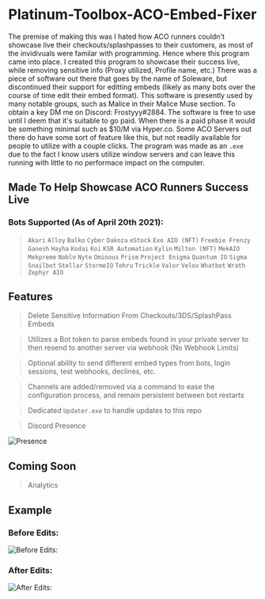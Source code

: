 # Platinum-Toolbox-ACO-Embed-Fixer
The premise of making this was I hated how ACO runners couldn't showcase live their checkouts/splashpasses to their customers, as most of the invidivuals were familar with programming. Hence where this program came into place. I created this program to showcase their success live, while removing sensitive info (Proxy utilized, Profile name, etc.) There was a piece of software out there that goes by the name of Soleware, but discontinued their support for editting embeds (likely as many bots over the course of time edit their embed format). This software is presently used by many notable groups, such as Malice in their Malice Muse section. To obtain a key DM me on Discord: Frostyyy#2884. The software is free to use until I deem that it's suitable to go paid. When there is a paid phase it would be something minimal such as $10/M via Hyper.co. Some ACO Servers out there do have some sort of feature like this, but not readily available for people to utilize with a couple clicks. The program was made as an `.exe` due to the fact I know users utilize window servers and can leave this running with little to no performace impact on the computer. 

## Made To Help Showcase ACO Runners Success Live
### Bots Supported (As of April 20th 2021):
> `Akari`
> `Alloy`
> `Balko`
> `Cyber`
> `Dakoza`
> `eStock`
> `Exo AIO (NFT)`
> `Freebie Frenzy`
> `Ganesh`
> `Hayha`
> `Kodai`
> `Koi`
> `KSR Automation`
> `Kylin`
> `Milton (NFT)`
> `MekAIO`
> `Mekpreme`
> `Noble`
> `Nyte`
> `Ominous`
> `Prism`
> `Project Enigma`
> `Quantum IO`
> `Sigma`
> `Snailbot`
> `Stellar`
> `StormeIO`
> `Tohru`
> `Trickle`
> `Valor`
> `Velox`
> `Whatbot`
> `Wrath`
> `Zephyr AIO`

## Features
> Delete Sensitive Information From Checkouts/3DS/SplashPass Embeds

> Utilizes a Bot token to parse embeds found in your private server to then resend to another server via webhook (No Webhook Limits)

> Optional ability to send different embed types from bots, login sessions, test webhooks, declines, etc. 

> Channels are added/removed via a command to ease the configuration process, and remain persistent between bot restarts

> Dedicated `Updater.exe` to handle updates to this repo

> Discord Presence 

![Presence](https://i.ibb.co/LkqxPGt/test.png)

## Coming Soon

> Analytics

## Example
### Before Edits: 
![Before Edits:](https://media.discordapp.net/attachments/929798261085179904/956716082964611172/unknown.png)

### After Edits: 
![After Edits:](https://media.discordapp.net/attachments/929798261085179904/956715997874778243/unknown.png)

